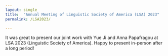 ```yaml
---
layout: single
title:  "Annual Meeting of Linguistic Society of America (LSA) 2023"
permalink: /LSA2023/

---
```


It was great to present our joint work with Yue Ji and Anna Papafragou at LSA 2023 (Linguistic Society of America). Happy to present in-person after a long period! 
